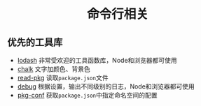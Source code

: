 <h1 align="center">
  命令行相关
</h1>

## 优先的工具库

* [lodash](https://github.com/lodash/lodash) 非常受欢迎的工具函数库，Node和浏览器都可使用
* [chalk](https://github.com/chalk/chalk) 文字加颜色、背景色
* [read-pkg](https://github.com/sindresorhus/read-pkg) 读取`package.json`文件
* [debug](https://github.com/visionmedia/debug) 根据设置，输出不同级别的日志，Node和浏览器都可使用
* [pkg-conf](https://github.com/sindresorhus/pkg-conf) 获取`package.json`中指定命名空间的配置
